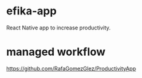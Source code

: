 # efika-app
React Native app to increase productivity.
# managed workflow
https://github.com/RafaGomezGlez/ProductivityApp
